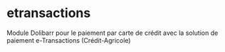 # etransactions
Module Dolibarr pour le paiement par carte de crédit avec la solution de paiement e-Transactions (Crédit-Agricole)
